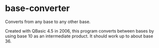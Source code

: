 base-converter
==============

Converts from any base to any other base.


Created with QBasic 4.5 in 2006, this program converts between bases by using base 10 as an intermediate product. It should work up to about base 36.
